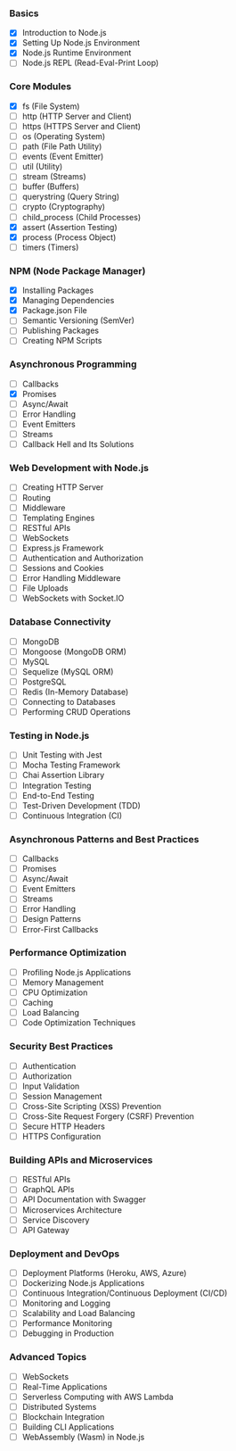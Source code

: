 ### Basics

- [x] Introduction to Node.js
- [x] Setting Up Node.js Environment
- [x] Node.js Runtime Environment
- [ ] Node.js REPL (Read-Eval-Print Loop)

### Core Modules

- [x] fs (File System)
- [ ] http (HTTP Server and Client)
- [ ] https (HTTPS Server and Client)
- [ ] os (Operating System)
- [ ] path (File Path Utility)
- [ ] events (Event Emitter)
- [ ] util (Utility)
- [ ] stream (Streams)
- [ ] buffer (Buffers)
- [ ] querystring (Query String)
- [ ] crypto (Cryptography)
- [ ] child_process (Child Processes)
- [x] assert (Assertion Testing)
- [x] process (Process Object)
- [ ] timers (Timers)

### NPM (Node Package Manager)

- [x] Installing Packages
- [x] Managing Dependencies
- [x] Package.json File
- [ ] Semantic Versioning (SemVer)
- [ ] Publishing Packages
- [ ] Creating NPM Scripts

### Asynchronous Programming

- [ ] Callbacks
- [x] Promises
- [ ] Async/Await
- [ ] Error Handling
- [ ] Event Emitters
- [ ] Streams
- [ ] Callback Hell and Its Solutions

### Web Development with Node.js

- [ ] Creating HTTP Server
- [ ] Routing
- [ ] Middleware
- [ ] Templating Engines
- [ ] RESTful APIs
- [ ] WebSockets
- [ ] Express.js Framework
- [ ] Authentication and Authorization
- [ ] Sessions and Cookies
- [ ] Error Handling Middleware
- [ ] File Uploads
- [ ] WebSockets with Socket.IO

### Database Connectivity

- [ ] MongoDB
- [ ] Mongoose (MongoDB ORM)
- [ ] MySQL
- [ ] Sequelize (MySQL ORM)
- [ ] PostgreSQL
- [ ] Redis (In-Memory Database)
- [ ] Connecting to Databases
- [ ] Performing CRUD Operations

### Testing in Node.js

- [ ] Unit Testing with Jest
- [ ] Mocha Testing Framework
- [ ] Chai Assertion Library
- [ ] Integration Testing
- [ ] End-to-End Testing
- [ ] Test-Driven Development (TDD)
- [ ] Continuous Integration (CI)

### Asynchronous Patterns and Best Practices

- [ ] Callbacks
- [ ] Promises
- [ ] Async/Await
- [ ] Event Emitters
- [ ] Streams
- [ ] Error Handling
- [ ] Design Patterns
- [ ] Error-First Callbacks

### Performance Optimization

- [ ] Profiling Node.js Applications
- [ ] Memory Management
- [ ] CPU Optimization
- [ ] Caching
- [ ] Load Balancing
- [ ] Code Optimization Techniques

### Security Best Practices

- [ ] Authentication
- [ ] Authorization
- [ ] Input Validation
- [ ] Session Management
- [ ] Cross-Site Scripting (XSS) Prevention
- [ ] Cross-Site Request Forgery (CSRF) Prevention
- [ ] Secure HTTP Headers
- [ ] HTTPS Configuration

### Building APIs and Microservices

- [ ] RESTful APIs
- [ ] GraphQL APIs
- [ ] API Documentation with Swagger
- [ ] Microservices Architecture
- [ ] Service Discovery
- [ ] API Gateway

### Deployment and DevOps

- [ ] Deployment Platforms (Heroku, AWS, Azure)
- [ ] Dockerizing Node.js Applications
- [ ] Continuous Integration/Continuous Deployment (CI/CD)
- [ ] Monitoring and Logging
- [ ] Scalability and Load Balancing
- [ ] Performance Monitoring
- [ ] Debugging in Production

### Advanced Topics

- [ ] WebSockets
- [ ] Real-Time Applications
- [ ] Serverless Computing with AWS Lambda
- [ ] Distributed Systems
- [ ] Blockchain Integration
- [ ] Building CLI Applications
- [ ] WebAssembly (Wasm) in Node.js
